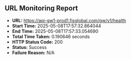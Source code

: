 ## URL Monitoring Report

- **URL:** https://api-gw1-prod1.fisglobal.com/gw/v1/health
- **Start Time:** 2025-05-08T17:57:32.864044
- **End Time:** 2025-05-08T17:57:33.054690
- **Total Time Taken:** 0.190646 seconds
- **HTTP Status Code:** 200
- **Status:** Success
- **Failure Reason:** N/A

